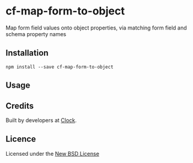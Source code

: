 # cf-map-form-to-object

Map form field values onto object properties, via matching form field and schema property names

## Installation

    npm install --save cf-map-form-to-object

## Usage

## Credits
Built by developers at [Clock](http://clock.co.uk).

## Licence
Licensed under the [New BSD License](http://opensource.org/licenses/bsd-license.php)

